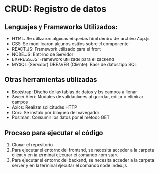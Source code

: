 # CRUD: Registro de datos

## Lenguajes y Frameworks Utilizados:
- HTML: Se utilizaron algunas etiquetas html dentro del archivo App.js
- CSS: Se modificaron algunos estilos sobre el componente
- REACT.JS: Framework utilizado para el front
- NODE.JS: Entorno de Servidor
- EXPRESS.JS: Framework utilizado para el backend
- MYSQL (Servidor) DBEAVER (Cliente): Base de datos tipo SQL

## Otras herramientas utilizadas
- Bootstrap: Diseño de las tablas de datos y los campos a llenar
- Sweet Alert: Modales de validaciones al guardar, editar o eliminar campos
- Axios: Realizar solicitudes HTTP
- Cors: Se instaló por bloqueo del navegador
- Postman: Consumir los datos por el método GET


## Proceso para ejecutar el código

1. Clonar el repositorio
1. Para ejecutar el entorno del frontend, se necesita acceder a la carpeta client y en la terminal ejecutar el comando npm start
1. Para ejecutar el entorno del backend, se necesita acceder a la carpeta server y en la terminal ejecutar el comando node index.js
